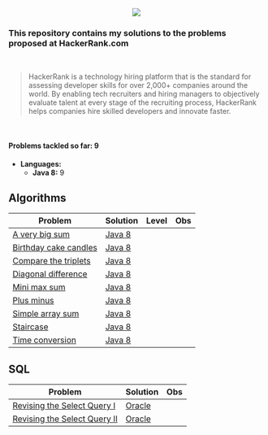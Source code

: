<p align="center">
  <img src="https://www.hackerrank.com/wp-content/uploads/2018/08/hackerrank_logo.png">
</p>

### This repository contains my solutions to the problems proposed at HackerRank.com
<br>

> HackerRank is a technology hiring platform that is the standard for assessing developer skills for over 2,000+ companies around the world. By enabling tech recruiters and hiring managers to objectively evaluate talent at every stage of the recruiting process, HackerRank helps companies hire skilled developers and innovate faster.

<br>

#### Problems tackled so far: 9
- **Languages:**
  - **Java 8:** 9



## Algorithms

| Problem  | Solution | Level | Obs
| ------------- | ------------- | ------------- | ------------- | 
| [A very big sum](https://www.hackerrank.com/challenges/a-very-big-sum/problem) | [Java 8](algorithms/java8/a-very-big-sum.java) |
| [Birthday cake candles](https://www.hackerrank.com/challenges/a-very-big-sum/problem) | [Java 8](algorithms/java8/birthday-cake-candles.java) |
| [Compare the triplets](https://www.hackerrank.com/challenges/a-very-big-sum/problem) | [Java 8](algorithms/java8/compare-the-triplets.java) |
| [Diagonal difference](https://www.hackerrank.com/challenges/a-very-big-sum/problem) | [Java 8](algorithms/java8/diagonal-difference.java) |
| [Mini max sum](https://www.hackerrank.com/challenges/a-very-big-sum/problem) | [Java 8](algorithms/java8/mini-max-sum.java) |
| [Plus minus](https://www.hackerrank.com/challenges/a-very-big-sum/problem) | [Java 8](algorithms/java8/plus-minus.java) |
| [Simple array sum](https://www.hackerrank.com/challenges/a-very-big-sum/problem) | [Java 8](algorithms/java8/simple-array-sum.java) |
| [Staircase](https://www.hackerrank.com/challenges/a-very-big-sum/problem) | [Java 8](algorithms/java8/staircase.java) |
| [Time conversion](https://www.hackerrank.com/challenges/a-very-big-sum/problem) | [Java 8](algorithms/java8/time-conversion.java) |


## SQL

| Problem  | Solution | Obs
| ------------- | ------------- | ------------- | 
| [Revising the Select Query I](https://www.hackerrank.com/challenges/revising-the-select-query/problem)  | [Oracle](sql/oracle/Revising-the-Select-Query-I)  |
| [Revising the Select Query II](https://www.hackerrank.com/challenges/revising-the-select-query-2/problem)  | [Oracle](sql/oracle/Revising-the-Select-Query-II)  |


